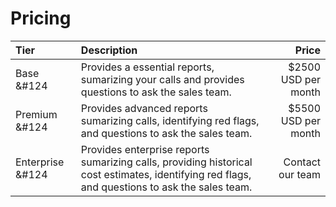 # Pricing


| Tier | Description | Price |
| :----------- | :----------- | -----------: |
| Base &#124 | Provides a essential reports, sumarizing your calls and provides questions to ask the sales team.  | $2500 USD per month |
| Premium &#124 | Provides advanced reports sumarizing calls, identifying red flags, and questions to ask the sales team. | $5500 USD per month |
| Enterprise &#124 | Provides enterprise reports sumarizing calls, providing historical cost estimates, identifying red flags, and questions to ask the sales team. | Contact our team |
